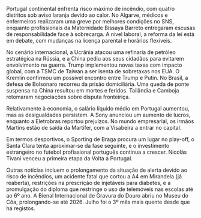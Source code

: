 Portugal continental enfrenta risco máximo de incêndio, com quatro distritos sob aviso laranja devido ao calor. No Algarve, médicos e enfermeiros realizaram uma greve por melhores condições no SNS, enquanto profissionais da Maternidade Bissaya Barreto entregaram escusas de responsabilidade face à sobrecarga. A nível laboral, a reforma da lei está em debate, com mudanças na licença parental e horários flexíveis.

No cenário internacional, a Ucrânia atacou uma refinaria de petróleo estratégica na Rússia, e a China pediu aos seus cidadãos para evitarem envolvimento na guerra. Trump implementou novas taxas com impacto global, com a TSMC de Taiwan a ser isenta de sobretaxas nos EUA. O Kremlin confirmou um possível encontro entre Trump e Putin. No Brasil, a defesa de Bolsonaro recorreu da prisão domiciliária. Uma queda de ponte suspensa na China resultou em mortes e feridos. Tailândia e Camboja retomaram negociações sobre disputa fronteiriça.

Relativamente à economia, o salário líquido médio em Portugal aumentou, mas as desigualdades persistem. A Sony anunciou um aumento de lucros, enquanto a Eletrobras reportou prejuízos. No mundo empresarial, os irmãos Martins estão de saída da Martifer, com a Visabeira a entrar no capital.

Em termos desportivos, o Sporting de Braga procura um lugar no play-off, o Santa Clara tenta aproximar-se da fase seguinte, e o investimento estrangeiro no futebol profissional português continua a crescer. Nicolás Tivani venceu a primeira etapa da Volta a Portugal.

Outras notícias incluem o prolongamento da situação de alerta devido ao risco de incêndios, um acidente fatal que cortou a A4 em Mirandela (já reaberta), restrições na prescrição de injetáveis para diabetes, e a promulgação do diploma que restringe o uso de telemóveis nas escolas até ao 6º ano. A Bienal Internacional de Gravura do Douro abriu no Museu do Côa, prolongando-se até 2026. Julho foi o 3º mês mais quente desde que há registos.